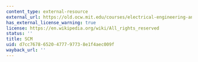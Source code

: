 ```yaml
---
content_type: external-resource
external_url: https://old.ocw.mit.edu/courses/electrical-engineering-and-computer-science/6-001-structure-and-interpretation-of-computer-programs-spring-2005/projects/objsys.scm
has_external_license_warning: true
license: https://en.wikipedia.org/wiki/All_rights_reserved
status: ''
title: SCM
uid: d7cc7678-6520-4777-9773-8e1f4aec009f
wayback_url: ''
---
```

